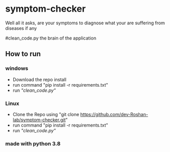 # symptom-checker
Well all it asks, are your symptoms to diagnose what your are suffering from diseases if any

#clean_code.py
the brain of the application 

## How to run
### windows
- Download the repo install 
- run command "pip install -r requirements.txt"
- run _"clean_code.py"_
### Linux
- Clone the Repo using "git clone https://github.com/dev-Roshan-lab/symptom-checker.git"
- run command "pip install -r requirements.txt"
- run _"clean_code.py"_

### made with python 3.8
